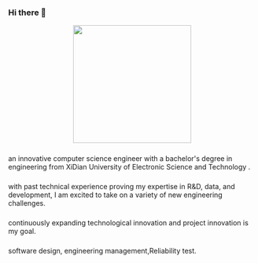 ### Hi there 👋

<p align="center">
  <samp>
    <img src="https://i.imgur.com/kdKhgx6.gif" width="240px" align="center">
  </samp>
</p>

###
an innovative computer science engineer with a bachelor's degree in engineering from XiDian University of Electronic Science and Technology .

###
with past technical experience proving my expertise in R&D, data, and development, I am excited to take on a variety of new engineering challenges.

###
continuously expanding technological innovation and project innovation is my goal.

### 
software design, engineering management,Reliability test.
